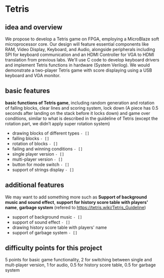 # Tetris

## idea and overview
  We propose to develop a Tetris game on FPGA, employing a MicroBlaze soft microprocessor core. Our design will feature essential components like RAM, Video Display, Keyboard, and Audio, alongside peripherals including SPI for keyboard communication and an HDMI Controller for VGA to HDMI translation from previous labs. We'll use C code to develop keyboard drivers and implement Tetris functions in hardware (System Verilog). We would demonstrate a two-player Tetris game with score displaying using a USB keyboard and VGA monitor.

## basic features
  **basic functions of Tetris game**, including random generation and rotation of falling blocks, clear lines and scoring system, lock down (A piece has 0.5 seconds after landing on the stack before it locks down) and game over conditions, similar to what is described in the guideline of Tetris (except the rotation part, we didn’t apply super rotation system)
  
  * drawing blocks of different types  `- []`
  * falling blocks `- []`
  * rotation of blocks `- []`
  * failing and winning conditions `- []`
  * single player version `- []`
  * multi-player version `- []`
  * button for mode switch `- []`
  * support of strings display `- []`

  
## additional features
  We may want to add something more such as **Support of background music and sound effect**, **support for history score table with players' name**, **garbage system** (refered to <https://tetris.wiki/Tetris_Guideline>)

  * support of background music `- []`
  * support of sound effect `- []`
  * drawing history score table with players' name
  * support of garbage system `- []`

## difficulty points for this project
  5 points for basic game functionality, 2 for switching between single and mult-player version, 1 for audio, 0.5 for history score table, 0.5 for garbage system
